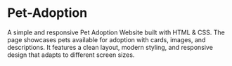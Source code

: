 # Pet-Adoption
A simple and responsive Pet Adoption Website built with HTML &amp; CSS. The page showcases pets available for adoption with cards, images, and descriptions. It features a clean layout, modern styling, and responsive design that adapts to different screen sizes.
